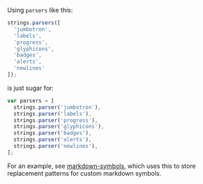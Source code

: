 Using `parsers` like this:

```js
strings.parsers([
  'jumbotron',
  'labels',
  'progress',
  'glyphicons',
  'badges',
  'alerts',
  'newlines'
]);
```
is just sugar for:

```js
var parsers = [
  strings.parser('jumbotron'),
  strings.parser('labels'),
  strings.parser('progress'),
  strings.parser('glyphicons'),
  strings.parser('badges'),
  strings.parser('alerts'),
  strings.parser('newlines'),
];
```

For an example, see [markdown-symbols](https://github.com/jonschlinkert/markdown-symbols), which uses this to store replacement patterns for custom markdown symbols.